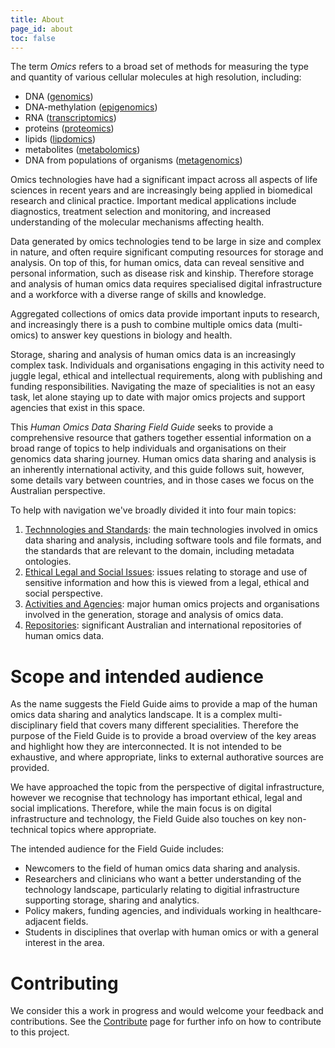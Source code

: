 ```yaml
---
title: About
page_id: about
toc: false
---
```


The term *Omics* refers to a broad set of methods for measuring the type and quantity of various cellular molecules at high resolution, including:

 * DNA ([genomics](https://en.wikipedia.org/wiki/Genomics))
 * DNA-methylation ([epigenomics](https://en.wikipedia.org/wiki/Epigenomics))
 * RNA ([transcriptomics](https://en.wikipedia.org/wiki/Transcriptomics_technologies))
 * proteins ([proteomics](https://en.wikipedia.org/wiki/Proteomics))
 * lipids ([lipdomics](https://en.wikipedia.org/wiki/Lipidomics))
 * metabolites ([metabolomics](https://en.wikipedia.org/wiki/Metabolomics))
 * DNA from populations of organisms ([metagenomics](https://en.wikipedia.org/wiki/Metagenomics))

Omics technologies have had a significant impact across all aspects of life sciences in recent years and are increasingly being applied in biomedical research and clinical practice. Important medical applications include diagnostics, treatment selection and monitoring, and increased understanding of the molecular mechanisms affecting health.

Data generated by omics technologies tend to be large in size and complex in nature, and often require significant computing resources for storage and analysis. On top of this, for human omics, data can reveal sensitive and personal information, such as disease risk and kinship. Therefore storage and analysis of human omics data requires specialised digital infrastructure and a workforce with a diverse range of skills and knowledge.

Aggregated collections of omics data provide important inputs to research, and increasingly there is a push to combine multiple omics data (multi-omics) to answer key questions in biology and health.

Storage, sharing and analysis of human omics data is an increasingly complex task. Individuals and organisations engaging in this activity need to juggle legal, ethical and intellectual requirements, along with publishing and funding responsibilities. Navigating the maze of specialities is not an easy task, let alone staying up to date with major omics projects and support agencies that exist in this space. 

This *Human Omics Data Sharing Field Guide* seeks to provide a comprehensive resource that gathers together essential information on a broad range of topics to help individuals and organisations on their genomics data sharing journey. Human omics data sharing and analysis is an inherently international activity, and this guide follows suit, however, some details vary between countries, and in those cases we focus on the Australian perspective.

To help with navigation we've broadly divided it into four main topics:

1. [Technnologies and Standards](technologies_standards): the main technologies involved in omics data sharing and analysis, including software tools and file formats, and the standards that are relevant to the domain, including metadata ontologies.
2. [Ethical Legal and Social Issues](legal_ethical): issues relating to storage and use of sensitive information and how this is viewed from a legal, ethical and social perspective.
3. [Activities and Agencies](activities_agencies): major human omics projects and organisations involved in the generation, storage and analysis of omics data.
4. [Repositories](repositories): significant Australian and international repositories of human omics data.

# Scope and intended audience

As the name suggests the Field Guide aims to provide a map of the human omics data sharing and analytics landscape. It is a complex multi-disciplinary field that covers many different specialities. Therefore the purpose of the Field Guide is to provide a broad overview of the key areas and highlight how they are interconnected. It is not intended to be exhaustive, and where appropriate, links to external authorative sources are provided.

We have approached the topic from the perspective of digital infrastructure, however we recognise that technology has important ethical, legal and social implications. Therefore, while the main focus is on digital infrastructure and technology, the Field Guide also touches on key non-technical topics where appropriate.

The intended audience for the Field Guide includes:

* Newcomers to the field of human omics data sharing and analysis.
* Researchers and clinicians who want a better understanding of the technology landscape, particularly relating to digitial infrastructure supporting storage, sharing and analytics.
* Policy makers, funding agencies, and individuals working in healthcare-adjacent fields.
* Students in disciplines that overlap with human omics or with a general interest in the area.

# Contributing

We consider this a work in progress and would welcome your feedback and contributions. See the [Contribute](contribute) page for further info on how to contribute to this project.
